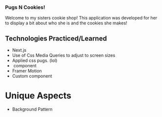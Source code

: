 ### Pugs N Cookies!

Welcome to my sisters cookie shop! This application was developed for her to display a bit about who she is and the cookies she makes!

## Technologies Practiced/Learned
 - Next.js
 - Use of Css Media Queries to adjust to screen sizes
 - Applied css pugs. (lol)
 - <Image> component
 - Framer Motion
 - Custom <Page> component

# Unique Aspects
- Background Pattern 